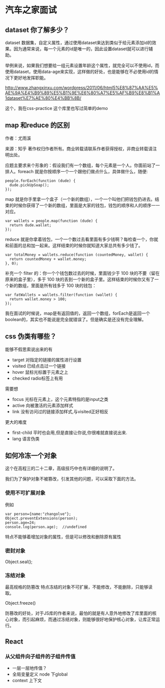 # 汽车之家面试

## dataset 你了解多少？

dataset 数据集，自定义属性，通过使用dataset来达到类似于给元素添加id的效果。因为通常来说，每一个元素的id是唯一的，因此设置dataset就可以进行辅助。

举例来说，如果我们想要给一组元素设置年龄这个属性，就完全可以不使用id，而使用dataset，使用data-age来实现，这样做的好处，也是能够在不必使用id的情况下更好地发挥职能。

http://www.zhangxinxu.com/wordpress/2011/06/html5%E8%87%AA%E5%AE%9A%E4%B9%89%E5%B1%9E%E6%80%A7%E5%AF%B9%E8%B1%A1dataset%E7%AE%80%E4%BB%8B/

这个，我在css-practice 这个库里也写过简单的demo


## map 和reduce 的区别

作者：尤雨溪

来源：知乎
著作权归作者所有。商业转载请联系作者获得授权，非商业转载请注明出处。

应题主要求来个形象的：假设我们有一个数组，每个元素是一个人。你面前站了一排人。foreach 就是你按顺序一个一个跟他们做点什么，具体做什么，随便:

	people.forEach(function (dude) {
	  dude.pickUpSoap();
	});


map 就是你手里拿一个盒子（一个新的数组），一个一个叫他们把钱包扔进去。结束的时候你获得了一个新的数组，里面是大家的钱包，钱包的顺序和人的顺序一一对应。

	var wallets = people.map(function (dude) {
	  return dude.wallet;
	});

reduce 就是你拿着钱包，一个一个数过去看里面有多少钱啊？每检查一个，你就和前面的总和加一起来。这样结束的时候你就知道大家总共有多少钱了。

	var totalMoney = wallets.reduce(function (countedMoney, wallet) {
	  return countedMoney + wallet.money;
	}, 0);

补充一个 filter 的：你一个个钱包数过去的时候，里面钱少于 100 块的不要（留在原来的盒子里），多于 100 块的丢到一个新的盒子里。这样结束的时候你又有了一个新的数组，里面是所有钱多于 100 块的钱包：

	var fatWallets = wallets.filter(function (wallet) {
	  return wallet.money > 100;
	});


我在面试的时候说，map是有返回值的，返回一个数组，forEach是返回一个boolean的，其实也不能说是完全就错误了。但是确实是还没有完全理解。

##  css 伪类有哪些？

能够不假思索说出来的有

- target 对指定的链接的属性进行设置
- visited 已经点击过一个链接
- hover  鼠标光标置于元素之上
- checked radio标签上有用

需要想

- focus 光标在元素上，这个元素特指的是input之类
- active 向被激活的元素添加样式
- link 没有访问过的链接添加样式,与visited正好相反

更大的难度

- first-child 平时也会用,但是直接让你说,你很难就直接说出来.
- lang 语言伪类


## 如何冷冻一个对象

这个在高程三的二十二章，高级技巧中也有详细的说明了。

我们为了保护对象不被篡改，引发其他的问题，可以采取下面的方法。

### 使用不可扩展对象

例如 

	var person={name:"zhangolve"};
	Object.preventExtensions(person);
	person.age=24;
	console.log(person.age);  //undefined

特点不能够着增加对象的属性，但是可以修改和删除原有属性

### 密封对象



Object.seal();

### 冻结对象

最高规格的防篡改
特点冻结的对象不可扩展，不能修改，不能删除，只能够读取。


Object.freeze()


防篡改的好处，对于JS库的作者来说，最怕的就是有人意外地修改了库里面的核心对象，而引起麻烦，而通过冻结对象，则能够很好地保护核心对象，让库正常运行。

## React 

### 从父组件向子组件的子组件传值

- 一层一层地传值？
- 全局变量定义 node 下global
- context 上下文 

